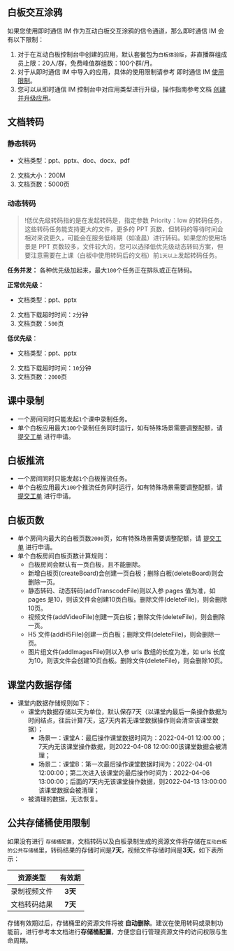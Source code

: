 ## 白板交互涂鸦

如果您使用即时通信 IM 作为互动白板交互涂鸦的信令通道，那么即时通信 IM 会有以下限制：

1. 对于在互动白板控制台中创建的应用，默认套餐包为`白板体验版`，非直播群组成员上限：20人/群，免费峰值群组数：100个群/月。
2. 对于从即时通信 IM 中导入的应用，具体的使用限制请参考 即时通信 IM [使用限制](https://cloud.tencent.com/document/product/269/32429)。
3. 您可以从即时通信 IM 控制台中对应用类型进行升级，操作指南参考文档 [创建并升级应用](https://cloud.tencent.com/document/product/269/32577)。



## 文档转码
### 静态转码

- 文档类型：ppt、pptx、doc、docx、pdf
2. 文档大小：200M
3. 文档页数：5000页

### 动态转码

>!低优先级转码指的是在发起转码是，指定参数 Priority：low 的转码任务，这些转码任务能支持更大的文件，更多的 PPT 页数，但转码的等待时间会相对来说更久，可能会在服务低峰期（如凌晨）进行转码。如果您的使用场景是 PPT 页数较多，文件较大的，您可以选择低优先级动态转码方案，但要注意需要在上课（白板中使用转码后的文档）前`1天以上`发起转码任务。

**任务并发：**
各种优先级加起来，最大`100`个任务正在排队或正在转码。

**正常优先级：**
- 文档类型：ppt、pptx
2. 文档下载超时时间：`2`分钟
3. 文档页数：`500`页

**低优先级**：
- 文档类型：ppt、pptx
2. 文档下载超时时间：`10`分钟
3. 文档页数：`2000`页



## 课中录制

- 一个房间同时只能发起`1`个课中录制任务。
- 单个白板应用最大`100`个录制任务同时运行，如有特殊场景需要调整配额，请 [提交工单](https://console.cloud.tencent.com/workorder/category?level1_id=517&level2_id=1112&source=0&data_title=%E4%BA%92%E5%8A%A8%E7%99%BD%E6%9D%BFTIW&step=1) 进行申请。

## 白板推流

- 一个房间同时只能发起`1`个白板推流任务。
- 单个白板应用最大`100`个推流任务同时运行，如有特殊场景需要调整配额，请 [提交工单](https://console.cloud.tencent.com/workorder/category?level1_id=517&level2_id=1112&source=0&data_title=%E4%BA%92%E5%8A%A8%E7%99%BD%E6%9D%BFTIW&step=1) 进行申请。

## 白板页数

- 单个房间内最大的白板页数`2000`页，如有特殊场景需要调整配额，请 [提交工单](https://console.cloud.tencent.com/workorder/category?level1_id=517&level2_id=1112&source=0&data_title=%E4%BA%92%E5%8A%A8%E7%99%BD%E6%9D%BFTIW&step=1) 进行申请。
- 单个白板房间白板页数计算规则：
    - 白板房间会默认有一页白板，且不能删除。
    - 新增白板页(createBoard)会创建一页白板；删除白板(deleteBoard)则会删除一页。
    - 静态转码、动态转码(addTranscodeFile)则以入参 pages 值为准，如 pages 是10，则该文件会创建10页白板。删除文件(deleteFile)，则会删除10页。
    - 视频文件(addVideoFile)创建一页白板；删除文件(deleteFile)，则会删除一页。
    - H5 文件(addH5File)创建一页白板；删除文件(deleteFile)，则会删除一页。
    - 图片组文件(addImagesFile)则以入参 urls 数组的长度为准，如 urls 长度为10，则该文件会创建10页白板。删除文件(deleteFile)，则会删除10页。

## 课堂内数据存储
- 课堂内数据存储规则如下：
    - 课堂内数据存储以天为单位，默认保存7天（以课堂内最后一条操作数据为时间结点，往后计算7天，这7天内若无课堂数据操作则会清空该课堂数据）；
       - 场景一：课堂A：最后操作课堂数据时间为：2022-04-01 12:00:00；7天内无该课堂操作数据，则2022-04-08 12:00:00该课堂数据会被清理；
       - 场景二：课堂B：第一次最后操作课堂数据时间为：2022-04-01 12:00:00；第二次进入该课堂的最后操作时间为：2022-04-06 13:00:00；后面的7天内无该课堂操作数据，则2022-04-13 13:00:00该课堂数据会被清理；
    - 被清理的数据，无法恢复。

## 公共存储桶使用限制

如果没有进行 `存储桶配置`，文档转码以及白板录制生成的资源文件将存储在`互动白板的公共存储桶`里，转码结果的存储时间是**7天**，视频文件存储时间是**3天**，如下表所示：

|   资源类型   | 有效期  |
| :----------: | :-----: |
| 录制视频文件 | **3天** |
| 文档转码结果 | **7天** |

存储有效期过后，存储桶里的资源文件将被 **自动删除**。建议在使用转码或录制功能前，进行参考本文档进行**存储桶配置**，方便您自行管理资源文件的访问权限与生命周期。
